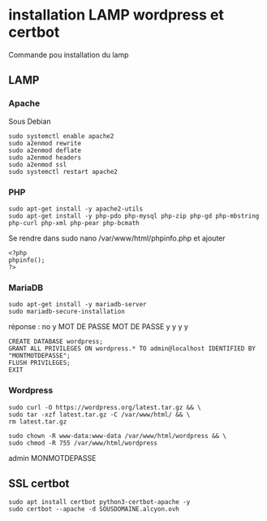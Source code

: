 # installation LAMP wordpress et certbot

Commande pou installation du lamp

## LAMP

### Apache

Sous Debian
```sudo apt-get install -y apache2
sudo systemctl enable apache2
sudo a2enmod rewrite
sudo a2enmod deflate
sudo a2enmod headers
sudo a2enmod ssl
sudo systemctl restart apache2
```

### PHP

```
sudo apt-get install -y apache2-utils
sudo apt-get install -y php-pdo php-mysql php-zip php-gd php-mbstring php-curl php-xml php-pear php-bcmath
```

Se rendre dans sudo nano /var/www/html/phpinfo.php et ajouter

```
<?php
phpinfo();
?>
```

### MariaDB

```
sudo apt-get install -y mariadb-server
sudo mariadb-secure-installation
```
réponse :
no
y
MOT DE PASSE
MOT DE PASSE
y
y
y
y

```
CREATE DATABASE wordpress;
GRANT ALL PRIVILEGES ON wordpress.* TO admin@localhost IDENTIFIED BY "MONTMOTDEPASSE";
FLUSH PRIVILEGES;
EXIT
```

### Wordpress

```
sudo curl -O https://wordpress.org/latest.tar.gz && \
sudo tar -xzf latest.tar.gz -C /var/www/html/ && \
rm latest.tar.gz
```
```
sudo chown -R www-data:www-data /var/www/html/wordpress && \
sudo chmod -R 755 /var/www/html/wordpress
```
admin
MONMOTDEPASSE
## SSL certbot

```
sudo apt install certbot python3-certbot-apache -y
sudo certbot --apache -d SOUSDOMAINE.alcyon.ovh
